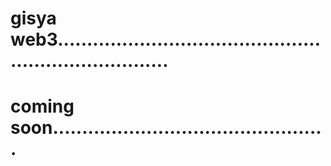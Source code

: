 # gisya web3........................................................................
# coming soon...............................................
